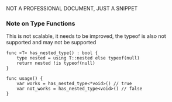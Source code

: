 NOT A PROFESSIONAL DOCUMENT, JUST A SNIPPET

### Note on Type Functions

This is not scalable, it needs to be improved, the typeof is also not supported and may not
be supported

```
func <T> has_nested_type() : bool {
    type nested = using T::nested else typeof(null)
    return nested !is typeof(null)
}

func usage() {
    var works = has_nested_type<*void>() // true
    var not_works = has_nested_type<void>() // false
}
```